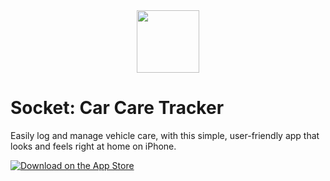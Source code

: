 <div align="center">
  <img src='https://jus10risner.github.io/docs/assets/socket-app-icon.png' height='100'>
</div>

# Socket: Car Care Tracker

Easily log and manage vehicle care, with this simple, user-friendly app that looks and feels right at home on iPhone.

<div>
  <a href="https://apps.apple.com/app/id6502462009">
    <img src="https://tools.applemediaservices.com/api/badges/download-on-the-app-store/white/en-us?size=250x83&amp;releaseDate=1276560000&h=7e7b68fad19738b5649a1bfb78ff46e9"
          alt="Download on the App Store"/>
  </a>
</div>
